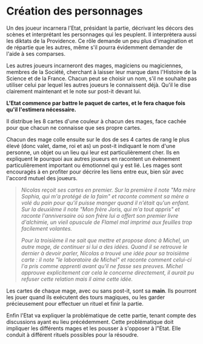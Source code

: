 # Création des personnages

Un des joueur incarnera l'Etat, présidant la partie, décrivant les décors des scènes et interprétant les personnages qui les peuplent. Il interprètera aussi les diktats de la Providence. Ce rôle demande un peu plus d'imagination et de répartie que les autres, même s'il pourra évidemment demander de l'aide à ses comparses.

Les autres joueurs incarneront des mages, magiciens ou magiciennes, membres de la Société, cherchant à laisser leur marque dans l'Histoire de la Science et de la France. Chacun peut se choisir un nom, s'il ne souhaite pas utiliser celui par lequel les autres joueurs le connaissent déjà. Qu'il le dise clairement maintenant et le note sur post-it devant lui.

**L'Etat commence par battre le paquet de cartes, et le fera chaque fois qu'il l'estimera nécessaire.**

Il distribue les 8 cartes d'une couleur à chacun des mages, face cachée pour que chacun ne connaisse que ses propre cartes.

Chacun des mage colle ensuite sur le dos de ses 4 cartes de rang le plus élevé \(donc valet, dame, roi et as\) un post-it indiquant le nom d'une personne, un objet ou un lieu qui leur est particulièrement cher. Ils en expliquent le pourquoi aux autres joueurs en racontent un évènement particulièrement important ou émotionnel qui y est lié.  Les mages sont encouragés à en profiter pour décrire les liens entre eux, bien sûr avec l'accord mutuel des joueurs.

> _Nicolas reçoit ses cartes en premier. Sur la première il note "Ma mère Sophia, qui m'a protégé de la faim" et raconte comment sa mère a volé du pain pour qu'il puisse manger quand il n'était qu'un enfant. Sur la deuxième il note "Mon frère Joris, qui m'a tout appris" et raconte l'anniversaire où son frère lui a offert son premier livre d'alchimie, un vieil opuscule de Flamel mal imprimé aux feuilles trop facilement volantes._
>
> _Pour la troisième il ne sait que mettre et propose donc à Michel, un autre mage, de continuer si lui a des idées. Quand il se retrouve le dernier à devoir parler, Nicolas a trouvé une idée pour sa troisième carte : il note "le laboratoire de Michel" et raconte comment celui-ci l'a pris comme apprenti avant qu'il ne fasse ses preuves. Michel approuve explicitement car cela le concerne directement, il aurait pu refuser cette relation mais il aime cette idée._

Les cartes de chaque mage, avec ou sans post-it, sont sa **main**. Ils pourront les jouer quand ils exécutent des tours magiques, ou les garder précieusement pour effectuer un rituel et finir la partie.

Enfin l'Etat va expliquer la problématique de cette partie, tenant compte des discussions ayant eu lieu précédemment. Cette problématique doit impliquer les différents mages et les pousser à s'opposer à l"Etat. Elle conduit à différent rituels possibles pour la résoudre.

